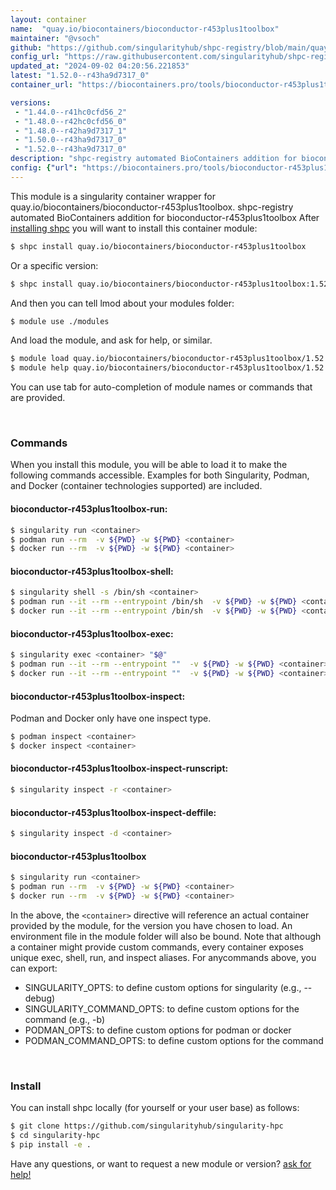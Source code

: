 ```yaml
---
layout: container
name:  "quay.io/biocontainers/bioconductor-r453plus1toolbox"
maintainer: "@vsoch"
github: "https://github.com/singularityhub/shpc-registry/blob/main/quay.io/biocontainers/bioconductor-r453plus1toolbox/container.yaml"
config_url: "https://raw.githubusercontent.com/singularityhub/shpc-registry/main/quay.io/biocontainers/bioconductor-r453plus1toolbox/container.yaml"
updated_at: "2024-09-02 04:20:56.221853"
latest: "1.52.0--r43ha9d7317_0"
container_url: "https://biocontainers.pro/tools/bioconductor-r453plus1toolbox"

versions:
 - "1.44.0--r41hc0cfd56_2"
 - "1.48.0--r42hc0cfd56_0"
 - "1.48.0--r42ha9d7317_1"
 - "1.50.0--r43ha9d7317_0"
 - "1.52.0--r43ha9d7317_0"
description: "shpc-registry automated BioContainers addition for bioconductor-r453plus1toolbox"
config: {"url": "https://biocontainers.pro/tools/bioconductor-r453plus1toolbox", "maintainer": "@vsoch", "description": "shpc-registry automated BioContainers addition for bioconductor-r453plus1toolbox", "latest": {"1.52.0--r43ha9d7317_0": "sha256:1a418f44c28388febae5abc3cda2dd723f1c63a7191fb7c51a31a80dfff5290b"}, "tags": {"1.44.0--r41hc0cfd56_2": "sha256:c5a8f6d1e71182c2862f977fd5a65f0d8cba6c8d780ae961334990b29a022f4b", "1.48.0--r42hc0cfd56_0": "sha256:db5521265b04722ca925c81abbe8aaa314139d04ecfec900e763075af864798a", "1.48.0--r42ha9d7317_1": "sha256:c2ff7cfc329fccb71d7b20a6741847af5c115ecc0fb17e977e818aa5c2b7975b", "1.50.0--r43ha9d7317_0": "sha256:848fd6b2ea72477f1c46a945b8bf2f7c18407b07508749bad3356446c4734a86", "1.52.0--r43ha9d7317_0": "sha256:1a418f44c28388febae5abc3cda2dd723f1c63a7191fb7c51a31a80dfff5290b"}, "docker": "quay.io/biocontainers/bioconductor-r453plus1toolbox"}
---
```


This module is a singularity container wrapper for quay.io/biocontainers/bioconductor-r453plus1toolbox.
shpc-registry automated BioContainers addition for bioconductor-r453plus1toolbox
After [installing shpc](#install) you will want to install this container module:


```bash
$ shpc install quay.io/biocontainers/bioconductor-r453plus1toolbox
```

Or a specific version:

```bash
$ shpc install quay.io/biocontainers/bioconductor-r453plus1toolbox:1.52.0--r43ha9d7317_0
```

And then you can tell lmod about your modules folder:

```bash
$ module use ./modules
```

And load the module, and ask for help, or similar.

```bash
$ module load quay.io/biocontainers/bioconductor-r453plus1toolbox/1.52.0--r43ha9d7317_0
$ module help quay.io/biocontainers/bioconductor-r453plus1toolbox/1.52.0--r43ha9d7317_0
```

You can use tab for auto-completion of module names or commands that are provided.

<br>

### Commands

When you install this module, you will be able to load it to make the following commands accessible.
Examples for both Singularity, Podman, and Docker (container technologies supported) are included.

#### bioconductor-r453plus1toolbox-run:

```bash
$ singularity run <container>
$ podman run --rm  -v ${PWD} -w ${PWD} <container>
$ docker run --rm  -v ${PWD} -w ${PWD} <container>
```

#### bioconductor-r453plus1toolbox-shell:

```bash
$ singularity shell -s /bin/sh <container>
$ podman run --it --rm --entrypoint /bin/sh  -v ${PWD} -w ${PWD} <container>
$ docker run --it --rm --entrypoint /bin/sh  -v ${PWD} -w ${PWD} <container>
```

#### bioconductor-r453plus1toolbox-exec:

```bash
$ singularity exec <container> "$@"
$ podman run --it --rm --entrypoint ""  -v ${PWD} -w ${PWD} <container> "$@"
$ docker run --it --rm --entrypoint ""  -v ${PWD} -w ${PWD} <container> "$@"
```

#### bioconductor-r453plus1toolbox-inspect:

Podman and Docker only have one inspect type.

```bash
$ podman inspect <container>
$ docker inspect <container>
```

#### bioconductor-r453plus1toolbox-inspect-runscript:

```bash
$ singularity inspect -r <container>
```

#### bioconductor-r453plus1toolbox-inspect-deffile:

```bash
$ singularity inspect -d <container>
```



#### bioconductor-r453plus1toolbox

```bash
$ singularity run <container>
$ podman run --rm  -v ${PWD} -w ${PWD} <container>
$ docker run --rm  -v ${PWD} -w ${PWD} <container>
```


In the above, the `<container>` directive will reference an actual container provided
by the module, for the version you have chosen to load. An environment file in the
module folder will also be bound. Note that although a container
might provide custom commands, every container exposes unique exec, shell, run, and
inspect aliases. For anycommands above, you can export:

 - SINGULARITY_OPTS: to define custom options for singularity (e.g., --debug)
 - SINGULARITY_COMMAND_OPTS: to define custom options for the command (e.g., -b)
 - PODMAN_OPTS: to define custom options for podman or docker
 - PODMAN_COMMAND_OPTS: to define custom options for the command

<br>

### Install

You can install shpc locally (for yourself or your user base) as follows:

```bash
$ git clone https://github.com/singularityhub/singularity-hpc
$ cd singularity-hpc
$ pip install -e .
```

Have any questions, or want to request a new module or version? [ask for help!](https://github.com/singularityhub/singularity-hpc/issues)